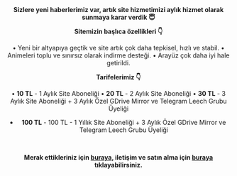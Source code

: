 <div align="center"><b>Sizlere yeni haberlerimiz var, artık site hizmetimizi aylık hizmet olarak sunmaya karar verdik 😇</b>
<br />

<b>Sitemizin başlıca özellikleri 👇</b>

• Yeni bir altyapıya geçtik ve site artık çok daha tepkisel, hızlı ve
   stabil.
• Animeleri toplu ve sınırsız olarak indirme desteği.
• Arayüz çok daha iyi hale getirildi.
<br />

<b>Tarifelerimiz 👇</b>

• <b>10 TL</b> - 1 Aylık Site Aboneliği
• <b>20 TL</b> - 2 Aylık Site Aboneliği
• <b>30 TL</b> - 3 Aylık Site Aboneliği + 3 Aylık Özel GDrive Mirror ve Telegram Leech Grubu Üyeliği

 - <b>100 TL</b> - 100 TL - 1 Yıllık Site Aboneliği + 3 Aylık Özel GDrive Mirror ve Telegram Leech Grubu Üyeliği
<br />

<b>Merak ettikleriniz için [buraya](https://t.me/animearsivduyuru/5), iletişim ve satın alma için [buraya](https://t.me/kanekabkz) tıklayabilirsiniz.</b>
</div>
